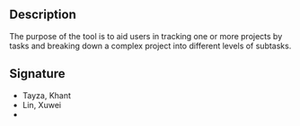 ## Description

The purpose of the tool is to aid users in tracking one or more projects by tasks and breaking down a complex project into different levels of subtasks.

## Signature

- Tayza, Khant
- Lin, Xuwei
-

